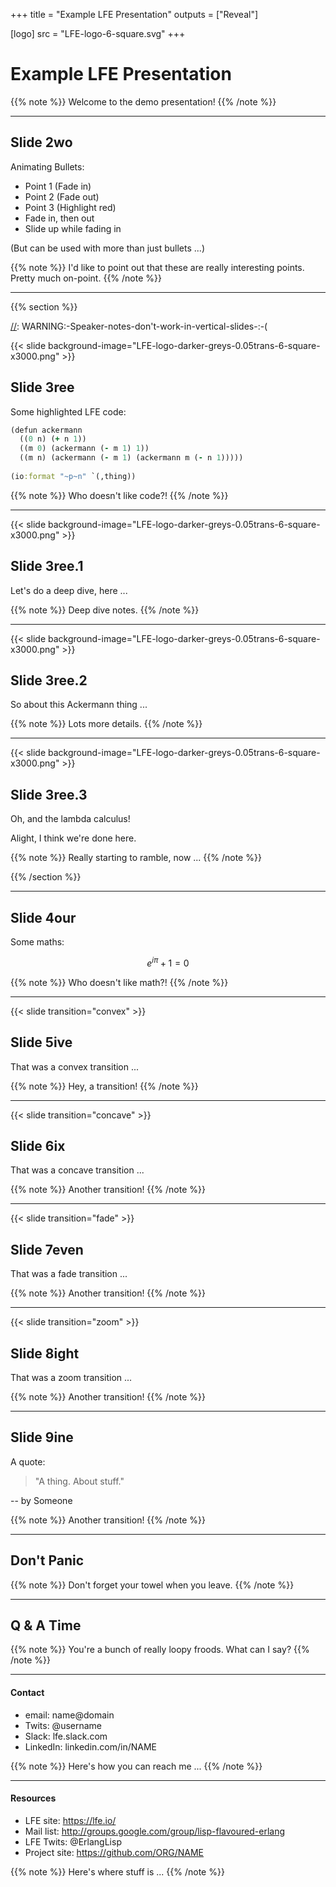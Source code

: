 +++
title = "Example LFE Presentation"
outputs = ["Reveal"]

[logo]
src = "LFE-logo-6-square.svg"
+++

# Example LFE Presentation

[//]: Speaker-Notes:
{{% note %}}
Welcome to the demo presentation!
{{% /note %}}

---

## Slide 2wo

Animating Bullets:

<ul>
<li class="fragment">Point 1 (Fade in)</li>
<li class="fragment fade-out">Point 2 (Fade out)</li>
<li class="fragment highlight-red">Point 3 (Highlight red)</li>
<li class="fragment fade-in-then-out">Fade in, then out</li>
<li class="fragment fade-up">Slide up while fading in</li>
</ul>

(But can be used with more than just bullets ...)

[//]: Speaker-Notes:
{{% note %}}
I'd like to point out that these are really interesting points.
Pretty much on-point.
{{% /note %}}

---

[//]: Begin-Vertical-Slides

{{% section %}}

[//]: WARNING:-Speaker-notes-don't-work-in-vertical-slides-:-(

{{< slide background-image="LFE-logo-darker-greys-0.05trans-6-square-x3000.png" >}}

## Slide 3ree

Some highlighted LFE code:

```clj
(defun ackermann
  ((0 n) (+ n 1))
  ((m 0) (ackermann (- m 1) 1))
  ((m n) (ackermann (- m 1) (ackermann m (- n 1)))))
  
(io:format "~p~n" `(,thing))
```

[//]: Speaker-Notes:
{{% note %}}
Who doesn't like code?!
{{% /note %}}

---

{{< slide background-image="LFE-logo-darker-greys-0.05trans-6-square-x3000.png" >}}

## Slide 3ree.1

Let's do a deep dive, here ...


[//]: Speaker-Notes:
{{% note %}}
Deep dive notes.
{{% /note %}}

---

{{< slide background-image="LFE-logo-darker-greys-0.05trans-6-square-x3000.png" >}}

## Slide 3ree.2

So about this Ackermann thing ...

[//]: Speaker-Notes:
{{% note %}}
Lots more details.
{{% /note %}}

---

{{< slide background-image="LFE-logo-darker-greys-0.05trans-6-square-x3000.png" >}}

## Slide 3ree.3

Oh, and the lambda calculus!

Alight, I think we're done here.

[//]: Speaker-Notes:
{{% note %}}
Really starting to ramble, now ...
{{% /note %}}

{{% /section %}}

[//]: End-Vertical-Slides

---

## Slide 4our

Some maths:

$$e^{i \pi} + 1 = 0$$

[//]: Speaker-Notes:
{{% note %}}
Who doesn't like math?!
{{% /note %}}

---

{{< slide transition="convex" >}}

## Slide 5ive

That was a convex transition ...

[//]: Speaker-Notes:
{{% note %}}
Hey, a transition!
{{% /note %}}

---

{{< slide transition="concave" >}}

## Slide 6ix

That was a concave transition ...

[//]: Speaker-Notes:
{{% note %}}
Another transition!
{{% /note %}}

---

{{< slide transition="fade" >}}

## Slide 7even

That was a fade transition ...

[//]: Speaker-Notes:
{{% note %}}
Another transition!
{{% /note %}}

---

{{< slide transition="zoom" >}}

## Slide 8ight

That was a zoom transition ...

[//]: Speaker-Notes:
{{% note %}}
Another transition!
{{% /note %}}

---

## Slide 9ine

A quote:

> "A thing. About stuff."

-- by Someone

[//]: Speaker-Notes:
{{% note %}}
Another transition!
{{% /note %}}

---

## Don't Panic

[//]: Speaker-Notes:
{{% note %}}
Don't forget your towel when you leave.
{{% /note %}}

---

## Q & A Time

[//]: Speaker-Notes:
{{% note %}}
You're a bunch of really loopy froods. What can I say?
{{% /note %}}

---

#### Contact

* email: name@domain
* Twits: @username
* Slack: lfe.slack.com
* LinkedIn: linkedin.com/in/NAME

[//]: Speaker-Notes:
{{% note %}}
Here's how you can reach me ...
{{% /note %}}

---

#### Resources

* LFE site: https://lfe.io/
* Mail list: http://groups.google.com/group/lisp-flavoured-erlang
* LFE Twits: @ErlangLisp
* Project site: https://github.com/ORG/NAME

[//]: Speaker-Notes:
{{% note %}}
Here's where stuff is ...
{{% /note %}}
